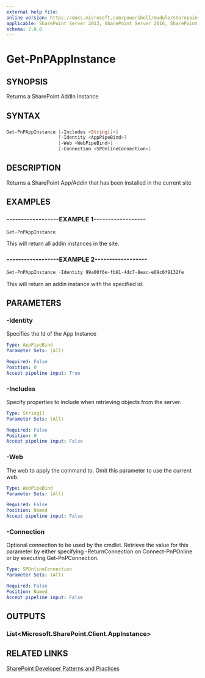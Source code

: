 ```yaml
---
external help file:
online version: https://docs.microsoft.com/powershell/module/sharepoint-pnp/get-pnpappinstance
applicable: SharePoint Server 2013, SharePoint Server 2016, SharePoint Server 2019, SharePoint Online
schema: 2.0.0
---
```

# Get-PnPAppInstance

## SYNOPSIS
Returns a SharePoint AddIn Instance

## SYNTAX

###
```powershell
Get-PnPAppInstance [-Includes <String[]>]
                   [-Identity <AppPipeBind>]
                   [-Web <WebPipeBind>]
                   [-Connection <SPOnlineConnection>]
```

## DESCRIPTION
Returns a SharePoint App/Addin that has been installed in the current site

## EXAMPLES

### ------------------EXAMPLE 1------------------
```powershell
Get-PnPAppInstance
```

This will return all addin instances in the site.

### ------------------EXAMPLE 2------------------
```powershell
Get-PnPAppInstance -Identity 99a00f6e-fb81-4dc7-8eac-e09c6f9132fe
```

This will return an addin instance with the specified id.

## PARAMETERS

### -Identity
Specifies the Id of the App Instance

```yaml
Type: AppPipeBind
Parameter Sets: (All)

Required: False
Position: 0
Accept pipeline input: True
```

### -Includes
Specify properties to include when retrieving objects from the server.

```yaml
Type: String[]
Parameter Sets: (All)

Required: False
Position: 0
Accept pipeline input: False
```

### -Web
The web to apply the command to. Omit this parameter to use the current web.

```yaml
Type: WebPipeBind
Parameter Sets: (All)

Required: False
Position: Named
Accept pipeline input: False
```

### -Connection
Optional connection to be used by the cmdlet. Retrieve the value for this parameter by either specifying -ReturnConnection on Connect-PnPOnline or by executing Get-PnPConnection.

```yaml
Type: SPOnlineConnection
Parameter Sets: (All)

Required: False
Position: Named
Accept pipeline input: False
```

## OUTPUTS

### List<Microsoft.SharePoint.Client.AppInstance>

## RELATED LINKS

[SharePoint Developer Patterns and Practices](https://aka.ms/sppnp)
